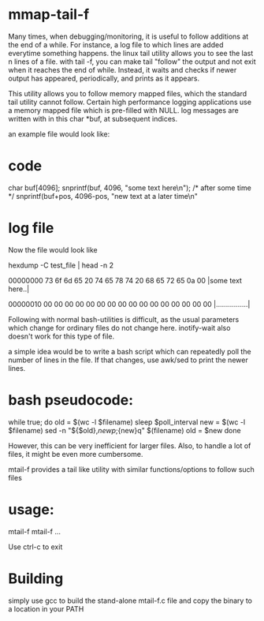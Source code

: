 # mmap-tail-f
Many times, when debugging/monitoring, it is useful to follow additions at the end of a while.
For instance, a log file to which lines are added everytime something happens.
the linux tail utility allows you to see the last n lines of a file.
with tail -f, you can make tail "follow" the output and not exit when it reaches the end of while.
Instead, it waits and checks if newer output has appeared, periodically, and prints as it appears.

This utility allows you to follow memory mapped files, which the standard tail utility cannot follow.
Certain high performance logging applications use a memory mapped file which is pre-filled with NULL.
log messages are written with in this char *buf, at subsequent indices.

an example file would look like:
# code
char buf[4096];
snprintf(buf, 4096, "some text here\n");
/* after some time */
snprintf(buf+pos, 4096-pos, "new text at a later time\n"

# log file
Now the file would look like

hexdump -C test_file | head -n 2

00000000  73 6f 6d 65 20 74 65 78  74 20 68 65 72 65 0a 00  |some text here..|

00000010  00 00 00 00 00 00 00 00  00 00 00 00 00 00 00 00  |................|


Following with normal bash-utilities is difficult, as the usual parameters which change for ordinary files do not change here.
inotify-wait also doesn't work for this type of file.

a simple idea would be to write a bash script which can repeatedly poll the number of lines in the file. 
If that changes, use awk/sed to print the newer lines.

# bash pseudocode:
while true; do
    old = $(wc -l $filename)
    sleep $poll_interval
    new = $(wc -l $filename)
    sed -n "${$old},${new}p;${new}q" $(filename)
    old = $new
done

However, this can be very inefficient for larger files. 
Also, to handle a lot of files, it might be even more cumbersome.

mtail-f provides a tail like utility with similar functions/options to follow such files

# usage:
mtail-f <filename>
mtail-f <filename1> <filename2> ...

Use ctrl-c to exit

# Building
simply use gcc to build the stand-alone mtail-f.c file and copy the binary to a location in your PATH
